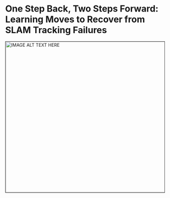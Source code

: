 # One Step Back, Two Steps Forward: Learning Moves to Recover from SLAM Tracking Failures

<a href="http://www.youtube.com/watch?feature=player_embedded&v=Ru5zVv56EQk
" target="_blank"><img src="http://www.youtube.com/watch?feature=player_embedded&v=Ru5zVv56EQk/0.jpg" 
alt="IMAGE ALT TEXT HERE" width="680" height="480" border="1" /></a>

